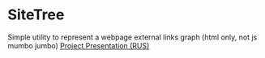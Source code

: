 # SiteTree
Simple utility to represent a webpage external links graph (html only, not js mumbo jumbo)
[Project Presentation (RUS)](https://onedrive.live.com/embed?cid=8B9206ED5E613278&resid=8B9206ED5E613278%21458&authkey=AAa4fter2DM8bfY&em=2&wdAr=1.3333333333333333&wdEaa=1)